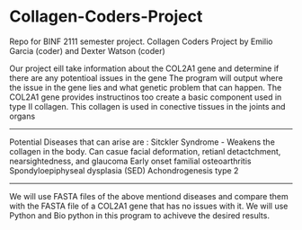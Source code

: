 # Collagen-Coders-Project
Repo for BINF 2111 semester project. 
Collagen Coders Project by Emilio Garcia (coder) and Dexter Watson (coder)

Our project eill take information about the COL2A1 gene and determine if there are any potentioal issues in the gene
The program will output where the issue in the gene lies and what genetic problem that can happen.
The COL2A1 gene provides instructinos too create a basic component used in type II collagen. This collagen is used in conective tissues in the joints and organs

-------------------------------------------------------------------------------------------------------------------------------------------------------------------------

Potential Diseases that can arise are :
Sitckler Syndrome - Weakens the collagen in the body. Can casue facial deformation, retianl detactchment, nearsightedness, and glaucoma
Early onset familial osteoarthritis
Spondyloepiphyseal dysplasia (SED)
Achondrogenesis type 2

-------------------------------------------------------------------------------------------------------------------------------------------------------------------------

We will use FASTA files of the above mentiond diseases and compare them with the FASTA file of a COL2A1 gene that has no issues with it.
We will use Python and Bio python in this program to achiveve the desired results. 
